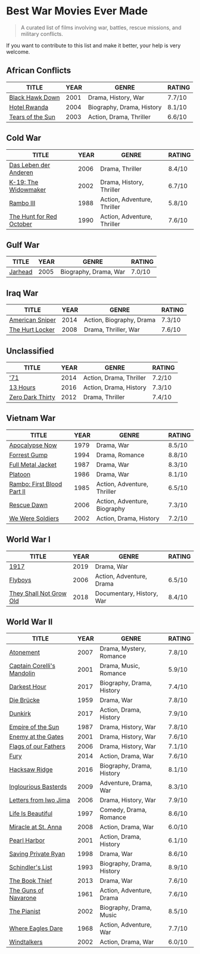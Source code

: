 # Best War Movies Ever Made

> A curated list of films involving war, battles, rescue missions, and military conflicts.

If you want to contribute to this list and make it better, your help is very welcome.

## African Conflicts

| TITLE                                                     | YEAR | GENRE                     | RATING |
| --------------------------------------------------------- | ---- | ------------------------- | ------ |
| [Black Hawk Down](https://www.imdb.com/title/tt0265086/)  | 2001 | Drama, History, War       | 7.7/10 |
| [Hotel Rwanda](https://www.imdb.com/title/tt0395169/)     | 2004 | Biography, Drama, History | 8.1/10 |
| [Tears of the Sun](https://www.imdb.com/title/tt0314353/) | 2003 | Action, Drama, Thriller   | 6.6/10 |

## Cold War

| TITLE                                                             | YEAR | GENRE                       | RATING |
| ----------------------------------------------------------------- | ---- | --------------------------- | ------ |
| [Das Leben der Anderen](https://www.imdb.com/title/tt0405094/)    | 2006 | Drama, Thriller             | 8.4/10 |
| [K-19: The Widowmaker](https://www.imdb.com/title/tt0267626/)     | 2002 | Drama, History, Thriller    | 6.7/10 |
| [Rambo III](https://www.imdb.com/title/tt0095956/)                | 1988 | Action, Adventure, Thriller | 5.8/10 |
| [The Hunt for Red October](https://www.imdb.com/title/tt0099810/) | 1990 | Action, Adventure, Thriller | 7.6/10 |

## Gulf War

| TITLE                                            | YEAR | GENRE                 | RATING |
| ------------------------------------------------ | ---- | --------------------- | ------ |
| [Jarhead](https://www.imdb.com/title/tt0418763/) | 2005 | Biography, Drama, War | 7.0/10 |

## Iraq War

| TITLE                                                    | YEAR | GENRE                    | RATING |
| -------------------------------------------------------- | ---- | ------------------------ | ------ |
| [American Sniper](https://www.imdb.com/title/tt2179136/) | 2014 | Action, Biography, Drama | 7.3/10 |
| [The Hurt Locker](https://www.imdb.com/title/tt0887912/) | 2008 | Drama, Thriller, War     | 7.6/10 |

## Unclassified

| TITLE                                                     | YEAR | GENRE                   | RATING |
| --------------------------------------------------------- | ---- | ----------------------- | ------ |
| ['71](https://www.imdb.com/title/tt2614684/)              | 2014 | Action, Drama, Thriller | 7.2/10 |
| [13 Hours](https://www.imdb.com/title/tt4172430/)         | 2016 | Action, Drama, History  | 7.3/10 |
| [Zero Dark Thirty](https://www.imdb.com/title/tt1790885/) | 2012 | Drama, Thriller         | 7.4/10 |

## Vietnam War

| TITLE                                                               | YEAR | GENRE                        | RATING |
| ------------------------------------------------------------------- | ---- | ---------------------------- | ------ |
| [Apocalypse Now](https://www.imdb.com/title/tt0078788/)             | 1979 | Drama, War                   | 8.5/10 |
| [Forrest Gump](https://www.imdb.com/title/tt0109830/)               | 1994 | Drama, Romance               | 8.8/10 |
| [Full Metal Jacket](https://www.imdb.com/title/tt0093058/)          | 1987 | Drama, War                   | 8.3/10 |
| [Platoon](https://www.imdb.com/title/tt0091763/)                    | 1986 | Drama, War                   | 8.1/10 |
| [Rambo: First Blood Part II](https://www.imdb.com/title/tt0089880/) | 1985 | Action, Adventure, Thriller  | 6.5/10 |
| [Rescue Dawn](https://www.imdb.com/title/tt0462504/)                | 2006 | Action, Adventure, Biography | 7.3/10 |
| [We Were Soldiers](https://www.imdb.com/title/tt0277434/)           | 2002 | Action, Drama, History       | 7.2/10 |

## World War I

| TITLE                                                            | YEAR | GENRE                     | RATING |
| ---------------------------------------------------------------- | ---- | ------------------------- | ------ |
| [1917](https://www.imdb.com/title/tt8579674/)                    | 2019 | Drama, War                |        |
| [Flyboys](https://www.imdb.com/title/tt0454824/)                 | 2006 | Action, Adventure, Drama  | 6.5/10 |
| [They Shall Not Grow Old](https://www.imdb.com/title/tt7905466/) | 2018 | Documentary, History, War | 8.4/10 |

## World War II

| TITLE                                                               | YEAR | GENRE                     | RATING |
| ------------------------------------------------------------------- | ---- | ------------------------- | ------ |
| [Atonement](https://www.imdb.com/title/tt0783233/)                  | 2007 | Drama, Mystery, Romance   | 7.8/10 |
| [Captain Corelli's Mandolin](https://www.imdb.com/title/tt0238112/) | 2001 | Drama, Music, Romance     | 5.9/10 |
| [Darkest Hour](https://www.imdb.com/title/tt4555426/)               | 2017 | Biography, Drama, History | 7.4/10 |
| [Die Brücke](https://www.imdb.com/title/tt0052654/)                 | 1959 | Drama, War                | 7.8/10 |
| [Dunkirk](https://www.imdb.com/title/tt5013056/)                    | 2017 | Action, Drama, History    | 7.9/10 |
| [Empire of the Sun](https://www.imdb.com/title/tt0092965/)          | 1987 | Drama, History, War       | 7.8/10 |
| [Enemy at the Gates](https://www.imdb.com/title/tt0215750/)         | 2001 | Drama, History, War       | 7.6/10 |
| [Flags of our Fathers](https://www.imdb.com/title/tt0418689/)       | 2006 | Drama, History, War       | 7.1/10 |
| [Fury](https://www.imdb.com/title/tt2713180/)                       | 2014 | Action, Drama, War        | 7.6/10 |
| [Hacksaw Ridge](https://www.imdb.com/title/tt2119532/)              | 2016 | Biography, Drama, History | 8.1/10 |
| [Inglourious Basterds](https://www.imdb.com/title/tt0361748/)       | 2009 | Adventure, Drama, War     | 8.3/10 |
| [Letters from Iwo Jima ](https://www.imdb.com/title/tt0498380/)     | 2006 | Drama, History, War       | 7.9/10 |
| [Life Is Beautiful](https://www.imdb.com/title/tt0118799/)          | 1997 | Comedy, Drama, Romance    | 8.6/10 |
| [Miracle at St. Anna](https://www.imdb.com/title/tt1046997/)        | 2008 | Action, Drama, War        | 6.0/10 |
| [Pearl Harbor](https://www.imdb.com/title/tt0213149/)               | 2001 | Action, Drama, History    | 6.1/10 |
| [Saving Private Ryan](https://www.imdb.com/title/tt0120815/)        | 1998 | Drama, War                | 8.6/10 |
| [Schindler's List](https://www.imdb.com/title/tt0108052/)           | 1993 | Biography, Drama, History | 8.9/10 |
| [The Book Thief](https://www.imdb.com/title/tt0816442/)             | 2013 | Drama, War                | 7.6/10 |
| [The Guns of Navarone](https://www.imdb.com/title/tt0054953/)       | 1961 | Action, Adventure, Drama  | 7.6/10 |
| [The Pianist](https://www.imdb.com/title/tt0253474/)                | 2002 | Biography, Drama, Music   | 8.5/10 |
| [Where Eagles Dare](https://www.imdb.com/title/tt0065207/)          | 1968 | Action, Adventure, War    | 7.7/10 |
| [Windtalkers](https://www.imdb.com/title/tt0245562/)                | 2002 | Action, Drama, War        | 6.0/10 |
